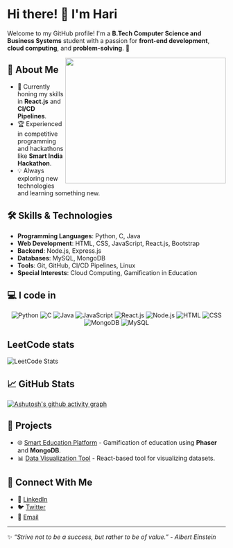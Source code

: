 # Hi there! 👋 I'm Hari

Welcome to my GitHub profile! I'm a **B.Tech Computer Science and Business Systems** student with a passion for **front-end development**, **cloud computing**, and **problem-solving**. 🚀

<img align = "right" height="290" width="370" src="https://media4.giphy.com/media/v1.Y2lkPTc5MGI3NjExYmo0bDJ4NWp6NXQyZmZ1dWdyc3JuYTB5N2kzOTZpNG5hc2JuNGdncSZlcD12MV9pbnRlcm5hbF9naWZfYnlfaWQmY3Q9Zw/qgQUggAC3Pfv687qPC/giphy.gif">

## 🌟 About Me
- 🌱 Currently honing my skills in **React.js** and **CI/CD Pipelines**.
- 🏆 Experienced in competitive programming and hackathons like **Smart India Hackathon**.
- 💡 Always exploring new technologies and learning something new.

## 🛠️ Skills & Technologies
- **Programming Languages**: Python, C, Java
- **Web Development**: HTML, CSS, JavaScript, React.js, Bootstrap
- **Backend**: Node.js, Express.js
- **Databases**: MySQL, MongoDB
- **Tools**: Git, GitHub, CI/CD Pipelines, Linux
- **Special Interests**: Cloud Computing, Gamification in Education

## 💻 I code in

<p align="center">
  <img src="https://img.shields.io/badge/-Python-3776AB?style=for-the-badge&logo=python&logoColor=white" alt="Python" />
  <img src="https://img.shields.io/badge/-C-A8B9CC?style=for-the-badge&logo=c&logoColor=white" alt="C" />
  <img src="https://img.shields.io/badge/-Java-007396?style=for-the-badge&logo=java&logoColor=white" alt="Java" />
  <img src="https://img.shields.io/badge/-JavaScript-F7DF1E?style=for-the-badge&logo=javascript&logoColor=black" alt="JavaScript" />
  <img src="https://img.shields.io/badge/-React.js-61DAFB?style=for-the-badge&logo=react&logoColor=black" alt="React.js" />
  <img src="https://img.shields.io/badge/-Node.js-339933?style=for-the-badge&logo=node.js&logoColor=white" alt="Node.js" />
  <img src="https://img.shields.io/badge/-HTML-E34F26?style=for-the-badge&logo=html5&logoColor=white" alt="HTML" />
  <img src="https://img.shields.io/badge/-CSS-1572B6?style=for-the-badge&logo=css3&logoColor=white" alt="CSS" />
  <img src="https://img.shields.io/badge/-MongoDB-47A248?style=for-the-badge&logo=mongodb&logoColor=white" alt="MongoDB" />
  <img src="https://img.shields.io/badge/-MySQL-4479A1?style=for-the-badge&logo=mysql&logoColor=white" alt="MySQL" />
</p>

## LeetCode stats
![LeetCode Stats](https://leetcard.jacoblin.cool/harivenkatesh1505?theme)

## 📈 GitHub Stats

[![Ashutosh's github activity graph](https://github-readme-activity-graph.vercel.app/graph?username=harivenkatesh15&bg_color=000000&color=ffffff&line=2afe38&point=fafafa&area=true&hide_border=true)](https://github.com/ashutosh00710/github-readme-activity-graph)

## 🚀 Projects
- 🌐 [Smart Education Platform](https://github.com/your-repo) - Gamification of education using **Phaser** and **MongoDB**.
- 📊 [Data Visualization Tool](https://github.com/your-repo) - React-based tool for visualizing datasets.

## 🤝 Connect With Me
- 💼 [LinkedIn](https://www.linkedin.com/in/your-linkedin)
- 🐦 [Twitter](https://twitter.com/your-twitter)
- 📧 [Email](mailto:your-email@example.com)

---

✨ _“Strive not to be a success, but rather to be of value.” - Albert Einstein_
